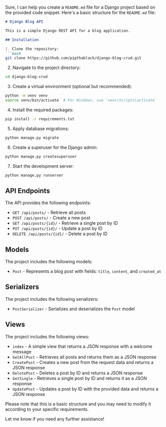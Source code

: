Sure, I can help you create a `README.md` file for a Django project based on the provided code snippet. Here's a basic structure for the `README.md` file:

```markdown
# Django Blog API

This is a simple Django REST API for a blog application.

## Installation

1. Clone the repository:
```bash
git clone https://github.com/pipthablack/django-blog-crud.git
```

2. Navigate to the project directory:

```bash
cd django-blog-crud
```

3. Create a virtual environment (optional but recommended):

```bash
python -m venv venv
source venv/bin/activate  # For Windows, use `venv\Scripts\activate`
```

4. Install the required packages:

```bash
pip install -r requirements.txt
```

5. Apply database migrations:

```bash
python manage.py migrate
```

6. Create a superuser for the Django admin:

```bash
python manage.py createsuperuser
```

7. Start the development server:

```bash
python manage.py runserver
```

## API Endpoints

The API provides the following endpoints:

- `GET /api/posts/` - Retrieve all posts
- `POST /api/posts/` - Create a new post
- `GET /api/posts/{id}/` - Retrieve a single post by ID
- `PUT /api/posts/{id}/` - Update a post by ID
- `DELETE /api/posts/{id}/` - Delete a post by ID

## Models

The project includes the following models:

- `Post` - Represents a blog post with fields: `title`, `content`, and `created_at`

## Serializers

The project includes the following serializers:

- `PostSerializer` - Serializes and deserializes the `Post` model

## Views

The project includes the following views:

- `index` - A simple view that returns a JSON response with a welcome message
- `GetAllPost` - Retrieves all posts and returns them as a JSON response
- `CreatePost` - Creates a new post from the request data and returns a JSON response
- `DeletePost` - Deletes a post by ID and returns a JSON response
- `GetSingle` - Retrieves a single post by ID and returns it as a JSON response
- `UpdatePost` - Updates a post by ID with the provided data and returns a JSON response

Please note that this is a basic structure and you may need to modify it according to your specific requirements.

Let me know if you need any further assistance!
